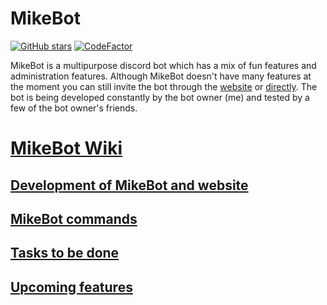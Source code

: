 # MikeBot
[![GitHub stars](https://img.shields.io/github/stars/wombat24455/MikebotDiscordBot.svg?style=social&label=Stars&style=flat)](https://github.com/wombat24455/MikebotDiscordBot/stargazers)
[![CodeFactor](https://www.codefactor.io/repository/github/wombat24455/mikebotdiscordbot/badge/master)](https://www.codefactor.io/repository/github/wombat24455/mikebotdiscordbot/overview/master)  


MikeBot is a multipurpose discord bot which has a mix of fun features and administration features. Although MikeBot doesn't have many features at the moment you can still invite the bot through the [website](https://wombat24455.github.io/mikebot.github.io/) or [directly](https://discord.com/oauth2/authorize?client_id=639421464185143301&scope=bot&permissions=2146958847). The bot is being developed constantly by the bot owner (me) and tested by a few of the bot owner's friends.
# [MikeBot Wiki](https://github.com/wombat24455/MikebotDiscordBot/wiki)
## [Development of MikeBot and website](https://github.com/wombat24455/MikebotDiscordBot/wiki/Development-of-MikeBot-and-MikeBot-website)  
## [MikeBot commands](https://github.com/wombat24455/MikebotDiscordBot/wiki/MikeBot-commands)  
## [Tasks to be done](https://github.com/wombat24455/MikebotDiscordBot/wiki/Tasks-to-be-done)  
## [Upcoming features](https://github.com/wombat24455/MikebotDiscordBot/wiki/Upcoming-features)
